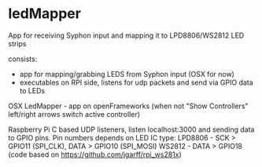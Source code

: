 ledMapper
=========

App for receiving Syphon input and mapping it to LPD8806/WS2812 LED strips

consists:
- app for mapping/grabbing LEDS from Syphon input (OSX for now)
- executables on RPI side, listens for udp packets and send via GPIO data to LEDs

OSX
LedMapper - app on openFrameworks (when not "Show Controllers" left/right arrows switch active controller)

Raspberry Pi 
C based UDP listeners, listen localhost:3000 and sending data to GPIO pins.
Pin numbers depends on LED IC type:
LPD8806 - SCK > GPIO11 (SPI_CLK), DATA > GPIO10 (SPI_MOSI)
WS2812 - DATA > GPIO18 (code based on https://github.com/jgarff/rpi_ws281x)
